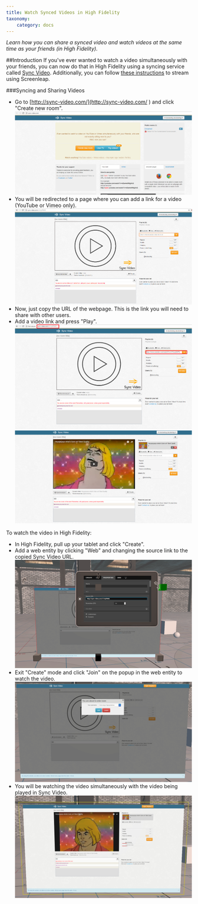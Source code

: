 ```yaml
---
title: Watch Synced Videos in High Fidelity
taxonomy:
    category: docs
---
```


*Learn how you can share a synced video and watch videos at the same time as your friends (in High Fidelity).*

##Introduction
If you've ever wanted to watch a video simultaneously with your friends, you can now do that in High Fidelity using a syncing service called [Sync Video](http://sync-video.com/). Additionally, you can follow [these instructions](https://docs.highfidelity.com/create-and-explore/start-working-in-your-sandbox/streaming/streaming-video) to stream using Screenleap.


###Syncing and Sharing Videos

- Go to [http://sync-video.com/](http://sync-video.com/ ) and click "Create new room". ![](vsync1.PNG)
- You will be redirected to a page where you can add a link for a video (YouTube or Vimeo only). ![](vsync2.PNG)
- Now, just copy the URL of the webpage. This is the link you will need to share with other users.   
- Add a video link and press "Play". ![](vsync3.PNG) ![](vsync4.PNG)

To watch the video in High Fidelity:

- In High Fidelity, pull up your tablet and click "Create".
- Add a web entity by clicking "Web" and changing the source link to the copied Sync Video URL. ![](vsync5.PNG)
- Exit "Create" mode and click "Join" on the popup in the web entity to watch the video. ![](vsync6.PNG)
- You will be watching the video simultaneously with the video being played in Sync Video. ![](vsync7.PNG)
